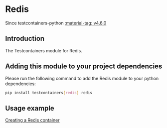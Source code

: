 # Redis

Since testcontainers-python <a href="https://github.com/testcontainers/testcontainers-python/releases/tag/v4.6.0"><span class="tc-version">:material-tag: v4.6.0</span></a>

## Introduction

The Testcontainers module for Redis.

## Adding this module to your project dependencies

Please run the following command to add the Redis module to your python dependencies:

```bash
pip install testcontainers[redis] redis
```

## Usage example

<!--codeinclude-->

[Creating a Redis container](../../modules/redis/example_basic.py)

<!--/codeinclude-->
